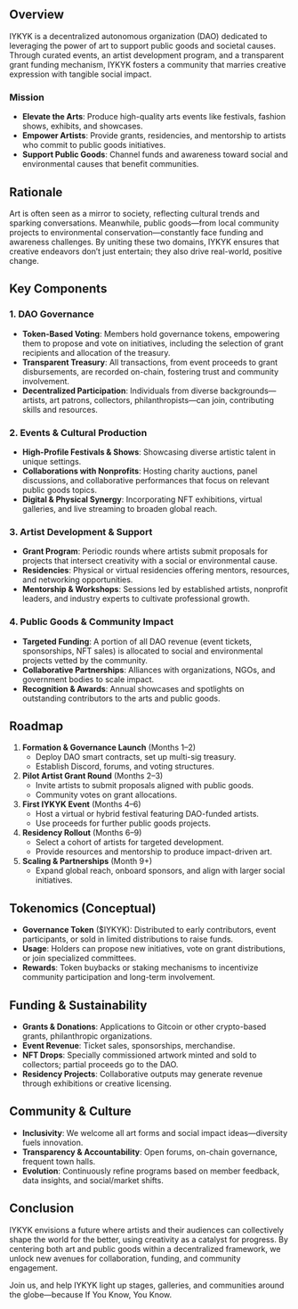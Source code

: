 ## Overview

IYKYK is a decentralized autonomous organization (DAO) dedicated to leveraging the power of art to support public goods and societal causes. Through curated events, an artist development program, and a transparent grant funding mechanism, IYKYK fosters a community that marries creative expression with tangible social impact.

### Mission

- **Elevate the Arts**: Produce high-quality arts events like festivals, fashion shows, exhibits, and showcases.
- **Empower Artists**: Provide grants, residencies, and mentorship to artists who commit to public goods initiatives.
- **Support Public Goods**: Channel funds and awareness toward social and environmental causes that benefit communities.

## Rationale

Art is often seen as a mirror to society, reflecting cultural trends and sparking conversations. Meanwhile, public goods—from local community projects to environmental conservation—constantly face funding and awareness challenges. By uniting these two domains, IYKYK ensures that creative endeavors don’t just entertain; they also drive real-world, positive change.

## Key Components

### 1. DAO Governance

- **Token-Based Voting**: Members hold governance tokens, empowering them to propose and vote on initiatives, including the selection of grant recipients and allocation of the treasury.
- **Transparent Treasury**: All transactions, from event proceeds to grant disbursements, are recorded on-chain, fostering trust and community involvement.
- **Decentralized Participation**: Individuals from diverse backgrounds—artists, art patrons, collectors, philanthropists—can join, contributing skills and resources.

### 2. Events & Cultural Production

- **High-Profile Festivals & Shows**: Showcasing diverse artistic talent in unique settings.
- **Collaborations with Nonprofits**: Hosting charity auctions, panel discussions, and collaborative performances that focus on relevant public goods topics.
- **Digital & Physical Synergy**: Incorporating NFT exhibitions, virtual galleries, and live streaming to broaden global reach.

### 3. Artist Development & Support

- **Grant Program**: Periodic rounds where artists submit proposals for projects that intersect creativity with a social or environmental cause.
- **Residencies**: Physical or virtual residencies offering mentors, resources, and networking opportunities.
- **Mentorship & Workshops**: Sessions led by established artists, nonprofit leaders, and industry experts to cultivate professional growth.

### 4. Public Goods & Community Impact

- **Targeted Funding**: A portion of all DAO revenue (event tickets, sponsorships, NFT sales) is allocated to social and environmental projects vetted by the community.
- **Collaborative Partnerships**: Alliances with organizations, NGOs, and government bodies to scale impact.
- **Recognition & Awards**: Annual showcases and spotlights on outstanding contributors to the arts and public goods.

## Roadmap

1. **Formation & Governance Launch** (Months 1–2)
    - Deploy DAO smart contracts, set up multi-sig treasury.
    - Establish Discord, forums, and voting structures.
2. **Pilot Artist Grant Round** (Months 2–3)
    - Invite artists to submit proposals aligned with public goods.
    - Community votes on grant allocations.
3. **First IYKYK Event** (Months 4–6)
    - Host a virtual or hybrid festival featuring DAO-funded artists.
    - Use proceeds for further public goods projects.
4. **Residency Rollout** (Months 6–9)
    - Select a cohort of artists for targeted development.
    - Provide resources and mentorship to produce impact-driven art.
5. **Scaling & Partnerships** (Month 9+)
    - Expand global reach, onboard sponsors, and align with larger social initiatives.

## Tokenomics (Conceptual)

- **Governance Token** ($IYKYK): Distributed to early contributors, event participants, or sold in limited distributions to raise funds.
- **Usage**: Holders can propose new initiatives, vote on grant distributions, or join specialized committees.
- **Rewards**: Token buybacks or staking mechanisms to incentivize community participation and long-term involvement.

## Funding & Sustainability

- **Grants & Donations**: Applications to Gitcoin or other crypto-based grants, philanthropic organizations.
- **Event Revenue**: Ticket sales, sponsorships, merchandise.
- **NFT Drops**: Specially commissioned artwork minted and sold to collectors; partial proceeds go to the DAO.
- **Residency Projects**: Collaborative outputs may generate revenue through exhibitions or creative licensing.

## Community & Culture

- **Inclusivity**: We welcome all art forms and social impact ideas—diversity fuels innovation.
- **Transparency & Accountability**: Open forums, on-chain governance, frequent town halls.
- **Evolution**: Continuously refine programs based on member feedback, data insights, and social/market shifts.

## Conclusion

IYKYK envisions a future where artists and their audiences can collectively shape the world for the better, using creativity as a catalyst for progress. By centering both art and public goods within a decentralized framework, we unlock new avenues for collaboration, funding, and community engagement.

Join us, and help IYKYK light up stages, galleries, and communities around the globe—because If You Know, You Know.
